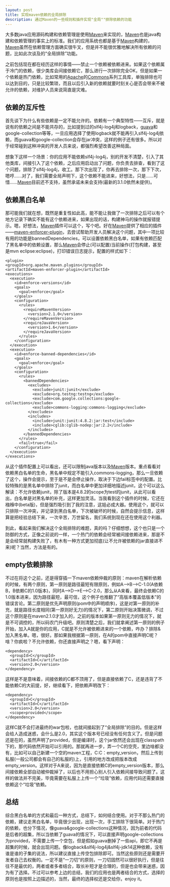 ```yaml
---
layout: post
title: 实现maven依赖的全局排除
description: 通过Maven的一些规则和插件实现"全局""排除依赖的功能
---
```


大多数java应用源码构建和依赖管理是使用[Maven][]来实现的，[Maven][]也是java构建和依赖管理的事实上的标准。我们的应用系统也都是基于[Maven][]构建的，[Maven][]虽然在依赖管理方面确实很牛叉，但是并不能很优雅地解决所有依赖的问题，比如此次谈及的“全局排除”功能。

之前包括现在都在经历这样的事情——禁止一个依赖被依赖进来。如果这个依赖属于冷门的依赖，很少类库会间接依赖它，那么进行一次排除完全OK，但是如果一个依赖是热门依赖，比如常用的[Apache][]的[Commons][]系列工具库，单独排除也可以达到目的，只是比较繁琐，而且以后引入新的依赖就要时刻关心是否会带来不被允许的依赖，对维护人员来说简直是灾难。

## 依赖的互斥性 ##
首先谈下为什么有些依赖是一定不能允许的。依赖有一个典型特性——互斥，就是说有的依赖之间是不能共存的，比如提到过的slf4j-log4j和logback，[guava]和google-collection等等，一旦应用选择了使用logback就不能再引入slf4j-log4j依赖，而guava和google-collection会存在jar冲突，这样的例子还有很多。所以对于经常碰到这种冲突的开发人员来说，都强烈希望改善这种局面。

想象下这样一个场景：你的应用不能依赖slf4j-log4j，别的开发不清楚，引入了其他类库，间接引入了这个依赖，之后应用启动出了问题，你负责去排查，看到了这个问题，排除了slf4j-log4j，收工。那下次出现了，你再去排除一次，那下下次，嗯哼......对了，我们需要全局声明下，这个依赖不能进来，好想法，只是......可惜......[Maven][]目前还不支持，虽然承诺未来会支持(最新的3.1.0依然未提供)。

## 依赖黑白名单 ##

那可能我们就在想，既然是重复性如此高，能不能让我做了一次排除之后可以有个地方记录下确实不能有这个依赖进来，如果出现的话，构建神马的操作就报错提示。嗯，好想法，[Maven][]插件可以这个，写个吧。好在[Maven][]提供了相应的插件——[maven-enforcer-plugin][]，去尝试帮助开发人员解决这个问题，其中一项比较有用的功能是bannedDependencies，可以设置依赖黑白名单，如果有依赖匹配了黑名单中的依赖设置，那么[Maven][]会停止(可以配置)当前操作(打包构建，甚至是mvn eclipse:eclipse)，打印错误日志提示，配置的样式如下：

    <plugin>  
    <groupId>org.apache.maven.plugins</groupId>  
    <artifactId>maven-enforcer-plugin</artifactId>  
    <executions>  
      <execution>  
        <id>enforce-versions</id>  
        <goals>  
          <goal>enforce</goal>  
        </goals>  
        <configuration>  
          <rules>  
            <requireMavenVersion>  
              <version>2.1.0</version>  
            </requireMavenVersion>  
            <requireJavaVersion>  
              <version>1.6</version>  
            </requireJavaVersion>  
          </rules>  
        </configuration>  
      </execution>  
      <execution>  
        <id>enforce-banned-dependencies</id>  
        <goals>  
          <goal>enforce</goal>  
        </goals>  
        <configuration>  
          <rules>  
            <bannedDependencies>  
              <excludes>  
                <exclude>junit:junit</exclude>  
                <exclude>org.testng:testng</exclude>                              
                <exclude>com.google.collections:google-collections</exclude>  
                <exclude>commons-logging:commons-logging</exclude>  
              </excludes>  
              <includes>  
                <include>junit:junit:4.8.2:jar:test</include>  
                <include>cglib:cglib-nodep:jar:2.2</include>  
              </includes>  
            </bannedDependencies>  
          </rules>  
          <fail>true</fail>  
        </configuration>  
      </execution>  
    </executions>  
</plugin>

从这个插件配置上可以看出，还可以限制java版本以及[Maven][]版本。重点看看对依赖黑白名单的生命，黑名单中规定不能引入commons-logging，那么一旦依赖了这个，操作会提示，至于是不是会停止操作，取决于下边fail标签中的配置。比较特殊的是黑名单中排除了junit，而白名单中更加详细地描述junit，这个可以这么解读：不允许依赖junit，除了版本是4.8.2的scope为test的junit，从此可以看出，白名单是对黑名单的补充，这样更加灵活。当我看到这个插件的时候，它还在襁褓中(beta版)，但是强烈吸引到了我的注意，这娃必成大器。使用这个，就可以只排除一次冲突，并记录到黑白名单，下次被破坏的时候，自然会提示信息，这样算是把经验总结下来，一次辛苦，万世留名，我们系统到现在还在使用这个利器。

到此，看起来我们解决这个全局排除的难题，真的吗？仔细想想，这个也只是一个防御的方式，正像之前说的一样，一个热门的依赖会经常被间接依赖进来，那是不是会经常就构建失败了，有木有一种方式更加彻底(让不允许被依赖的jar直接进不来)呢？当然，方法是有的。

## empty依赖排除 ##

不过在将这个之前，还是得穿插一下maven依赖仲裁的原则：maven在解析依赖的时候，有两个原则，第一原则是路径最短有限原则，例如A-->B-->C-1.0(A依赖B，B依赖C的1.0版本)，同时A-->D-->E-->C-2.0，那么从A来看，最终会依赖C的1.0版本进来，因为路径最短，最可信，这个例子也推翻了“高版本覆盖低版本”的错误言论。第二原则是优先声明原则(pom中的声明顺序)，这是对第一原则的补充，就是路径长度相同(第一原则好无力)的情况下，第二原则开始决策微调，不过这个原则是在maven2.1.0才加入的，之前的版本如果第一原则无力的情况下，就是不可调控的，所以码农门升级吧。原则清楚之后，我们就拿阐述第一原则的例子开始，加入A就是你的应用，C就是不允许被依赖进来的一个依赖，咋办？排除&加入黑名单。嗯，很好。那如果我根据第一原则，在A的pom中直接声明C呢？啥？你疯啦？不允许依赖，你还直接声明之？嗯，看下声明：

    <dependency>  
      <groupId>C</groupId>  
      <artifactId>C</artifactId>  
      <version>2.0</version>  
	</dependency>

这样是不是意味着，间接依赖的C都不顶用了，但是直接依赖了C，还是违背了不能依赖C的大前提，好，继续看下，把依赖声明改下：

    <dependency>  
      <groupId>C</groupId>  
      <artifactId>C</artifactId>  
      <version>2.0</version>  
      <scope>provided</scope>  
    </dependency>

这样C就不会打进最终的war包啦，也就间接起到了“全局排除”的目的。但是这样会给人造成迷惑，会什么是2.0，其实这个版本号已经没有任何含义了。但是问题还是在的，虽然声明了provided，但是编译时，这个jar依然还会出现在classpath下的，那代码依然开始可以引用的。那就再进一步，弄一个C的空壳，里边啥都没有，比如可以自己新建一个空的maven工程，C:C：empty_version，然后上传到私服(一般公司都会有自己的私服的)上，引用的地方改成把版本改成empty_version。这样对于A来说，因为是直接依赖C的empty_version版本，那么间接依赖全部自动被仲裁掉了，以后也不用担心别人引入依赖间接导致问题了。这样的做法并不完美，毕竟需要在私服上上传一个“垃圾”依赖，应用代码还需要直接依赖这个“垃圾”依赖。

## 总结 ##

综合黑白名单的方式和最后一种方式，总结下，如何结合使用。对于不那么热门的依赖，建议走黑白名单，毕竟很少出现，出现一次，手工排除下很简单。对于热门的依赖，也分下情况，像guava&google-collections这种情况，因为前者的代码是后者的超集，所以当依赖了guava的情况下，可以直接声明google-collections为provided，不需要上传一个空包，但是假如guava删掉了一些api，即它不再是超集的时候，就会出现问题。像logback&slf4j-log4j&slf4j-jdk14这种依赖，没有谁是谁的子集的说法，所以建议直接上传空包排除即可。当然这些原则还是需要开发者自己去权衡的。一定不是“一刀切”的原则，一刀切固然可以很好执行，但是往往不是最优的，两者或者多者结合，取长补短才是合理的，但是也会带来迷惑，因为有了选择。不过可以参考上边的总结，我们的应用也是两者结合的方式，选择的原则也是按照上边描述的，当然，最终的选择权还是交给你，enjoy it。

[Maven]:   http://maven.apache.org "Maven"
[Apache]:   http://www.apache.org "Apache"
[Commons]:   http://commons.apache.org "Commons"
[Guava]:    https://github.com/google/guava
[maven-enforcer-plugin]:   http://maven.apache.org/enforcer/maven-enforcer-plugin/